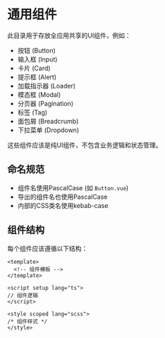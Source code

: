 # 通用组件

此目录用于存放全应用共享的UI组件，例如：

- 按钮 (Button)
- 输入框 (Input)
- 卡片 (Card)
- 提示框 (Alert)
- 加载指示器 (Loader)
- 模态框 (Modal)
- 分页器 (Pagination)
- 标签 (Tag)
- 面包屑 (Breadcrumb)
- 下拉菜单 (Dropdown)

这些组件应该是纯UI组件，不包含业务逻辑和状态管理。

## 命名规范

- 组件名使用PascalCase (如 `Button.vue`)
- 导出的组件名也使用PascalCase
- 内部的CSS类名使用kebab-case

## 组件结构

每个组件应该遵循以下结构：

```vue
<template>
  <!-- 组件模板 -->
</template>

<script setup lang="ts">
// 组件逻辑
</script>

<style scoped lang="scss">
/* 组件样式 */
</style>
``` 